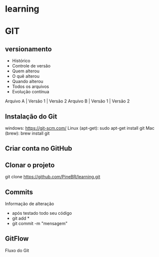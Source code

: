 # learning

# GIT
## versionamento
- Histórico
- Controle de versão
- Quem alterou
- O quê alterou
- Quando alterou
- Todos os arquivos
- Evolução contínua

Arquivo A | Versão 1 | Versão 2
Arquivo B | Versão 1 | Versão 2

## Instalação do Git
windows: https://git-scm.com/
Linux (apt-get): sudo apt-get install git
Mac (brew): brew install git

## Criar conta no GitHub

## Clonar o projeto
git clone https://github.com/PineBR/learning.git

## Commits
Informação de alteração
- após testado todo seu código
- git add *
- git commit -m "mensagem"

## GitFlow
Fluxo do Git
